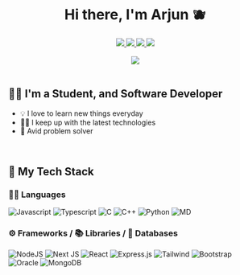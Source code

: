 <h1 align="center"> Hi there, I'm Arjun 🫐 </h1>
<div align="center">
  <a href="Arjuns1026@gmail.com"> <img class="img" src="https://img.shields.io/badge/Gmail-D14836?style=for-the-badge&logo=gmail&logoColor=white"> </a>
  <a href="https://github.com/arjund3v"> <img class="img" src="https://img.shields.io/badge/GitHub-100000?style=for-the-badge&logo=github&logoColor=white"> </a>
  <a href="https://leetcode.com/Arjund3v/"> <img class="img" src="https://img.shields.io/badge/-LeetCode-FFA116?style=for-the-badge&logo=LeetCode&logoColor=black"> </a>
  <a href="https://www.linkedin.com/in/arjund3v/"> <img class="img" src="https://img.shields.io/badge/LinkedIn-0077B5?style=for-the-badge&logo=linkedin&logoColor=white"> </a>
</div>

</br>

<div align="center">
  <img class="img" src="https://streak-stats.demolab.com?user=arjund3v&theme=react&mode=weekly" />
</div>
</br>

## 👨‍💻 I'm a Student, and Software Developer
- 💡 I love to learn new things everyday
- 👨‍💻 I keep up with the latest technologies
- 💭 Avid problem solver

</br>

## 🥞 My Tech Stack

### 👨‍💻 Languages
![Javascript](https://img.shields.io/badge/JavaScript-323330?style=for-the-badge&logo=javascript&logoColor=F7DF1E)
![Typescript](https://img.shields.io/badge/TypeScript-007ACC?style=for-the-badge&logo=typescript&logoColor=white)
![C](https://img.shields.io/badge/C-00599C?style=for-the-badge&logo=c&logoColor=white)
![C++](	https://img.shields.io/badge/C%2B%2B-00599C?style=for-the-badge&logo=c%2B%2B&logoColor=white)
![Python](https://img.shields.io/badge/Python-14354C?style=for-the-badge&logo=python&logoColor=white)
![MD](https://img.shields.io/badge/Markdown-000000?style=for-the-badge&logo=markdown&logoColor=white)

### ⚙️ Frameworks / 📚 Libraries / 🥞 Databases
![NodeJS](https://img.shields.io/badge/Node.js-43853D?style=for-the-badge&logo=node.js&logoColor=white)
![Next JS](https://img.shields.io/badge/Next-black?style=for-the-badge&logo=next.js&logoColor=white)
![React](https://img.shields.io/badge/React-20232A?style=for-the-badge&logo=react&logoColor=61DAFB)
![Express.js](https://img.shields.io/badge/express.js-%23404d59.svg?style=for-the-badge&logo=express&logoColor=%2361DAFB)
![Tailwind](https://img.shields.io/badge/Tailwind_CSS-38B2AC?style=for-the-badge&logo=tailwind-css&logoColor=white)
![Bootstrap](https://img.shields.io/badge/Bootstrap-563D7C?style=for-the-badge&logo=bootstrap&logoColor=white)
![Oracle](https://img.shields.io/badge/Oracle-F80000?style=for-the-badge&logo=oracle&logoColor=white)
![MongoDB](https://img.shields.io/badge/MongoDB-%234ea94b.svg?style=for-the-badge&logo=mongodb&logoColor=white)

</br>
